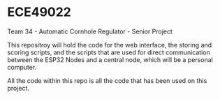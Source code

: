 # ECE49022
Team 34 - Automatic Cornhole Regulator - Senior Project

This repositroy will hold the code for the web interface, the storing and scoring scripts, and the scripts that are used for direct communication between the ESP32 Nodes and a central node, which will be a personal computer. 

All the code within this repo is all the code that has been used on this project.

